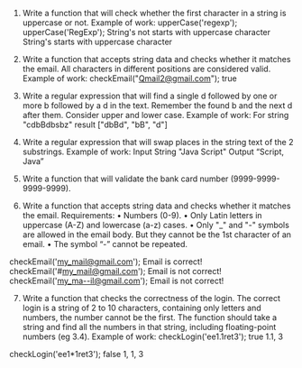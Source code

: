 
1. Write a function that will check whether the first character in a string is uppercase or not.
Example of work:
upperCase('regexp');
upperCase('RegExp');
String's not starts with uppercase character
String's starts with uppercase character


2. Write a function that accepts string data and checks whether it matches the email. All characters in different positions are considered valid.
Example of work:
checkEmail("Qmail2@gmail.com");
true


3. Write a regular expression that will find a single d followed by one or more b followed by a d in the text. Remember the found b and the next d after them. Consider upper and lower case.
Example of work:
For string "cdbBdbsbz" result ["dbBd", "bB", "d"]


4. Write a regular expression that will swap places in the string text of the 2 substrings.
Example of work:
Input String "Java Script"
Output “Script, Java”

5. Write a function that will validate the bank card number (9999-9999-9999-9999).

6. Write a function that accepts string data and checks whether it matches the email.
Requirements:
• Numbers (0-9).
• Only Latin letters in uppercase (A-Z) and lowercase (a-z) cases.
• Only "_" and "-" symbols are allowed in the email body. But they cannot be the 1st character of an email.
  • The symbol “-” cannot be repeated.

checkEmail('my_mail@gmail.com');
Email is correct!
checkEmail('#my_mail@gmail.com');
Email is not correct!
checkEmail('my_ma--il@gmail.com');
Email is not correct!

7. Write a function that checks the correctness of the login. The correct login is a string of 2 to 10 characters, containing only letters and numbers, the number cannot be the first. The function should take a string and find all the numbers in that string, including floating-point numbers (eg 3.4).
Example of work:
checkLogin('ee1.1ret3');
true
1.1, 3

checkLogin('ee1*1ret3');
false
1, 1, 3